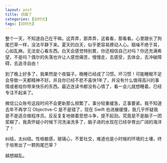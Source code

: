 ```yaml
---
layout: post
title: 烦躁了
categories: [旧时光]
tags: [旧时光]
---
```

整个一天，不知道自己在干嘛。这弄弄，那弄弄，这看看，那看看。心里跟长了狗尾巴草一样，没法平静下来。夏天的白天，似乎更容易撩动人心。聒噪不绝于耳，心如乱麻。无法安心看东西。白天会感觉特别累，你还相信自己对吗？你还充满希望，不是吗？偶尔的失落也许让人感觉痛苦，慢慢走，去感受，去体会，去冲破障碍，去追寻自由！

到了晚上好多了，我果然是个夜猫子。晚睡已经成了习惯。坏习惯！可能睡眠不足会导致一天都精神不好。并且你已经不悲不喜快1年了，并没有什么值得高兴的事情或者给你带来快乐的东西。最近连读书都没有心情了，看一会儿就想睡着。已经专注不起来了。

微信公众账号这段时间不会更新那么频繁了，事分轻重缓急，正事要紧。我不知道去年不再学习 Objective-C 是不是错了，现在 Swift 也进展缓慢，我几乎怀疑我是不是适合做程序员。反反复复地做着思想斗争，提不起劲。究竟是不是脑子一团浆糊了，我真怀疑小时候下河洗澡洗多了，脑子进的水现在已经孕育出广阔的海洋了！

纠结，太纠结。性格敏感，玻璃心，不爱社交，难道也是小时候的环境的土壤，终于培育出了一颗狗尾巴草？

越想越乱。
